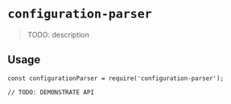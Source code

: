 # `configuration-parser`

> TODO: description

## Usage

```
const configurationParser = require('configuration-parser');

// TODO: DEMONSTRATE API
```
